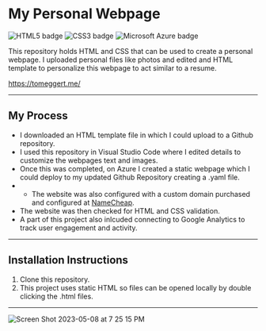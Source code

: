 # My Personal Webpage

![HTML5 badge](https://img.shields.io/static/v1?message=HTML5&logo=HTML5&labelColor=5c5c5c&color=E34F26&logoColor=white&label=%20&style=for-the-badge) ![CSS3 badge](https://img.shields.io/static/v1?message=CSS3&logo=CSS3&labelColor=5c5c5c&color=1572B6&logoColor=white&label=%20&style=for-the-badge) ![Microsoft Azure badge](https://img.shields.io/static/v1?message=Azure&logo=MicrosoftAzure&labelColor=5c5c5c&color=0078D4&logoColor=white&label=%20&style=for-the-badge)

This repository holds HTML and CSS that can be used to create a personal webpage. I uploaded personal files like photos and edited and HTML template to personalize this webpage to act similar to a resume.

https://tomeggert.me/

---

## My Process

- I downloaded an HTML template file in which I could upload to a Github repository.
- I used this repository in Visual Studio Code where I edited details to customize the webpages text and images.
- Once this was completed, on Azure I created a static webpage which I could deploy to my updated Github Repository creating a .yaml file.
- - The website was also configured with a custom domain purchased and configured at [NameCheap](https://namecheap.com).
- The website was then checked for HTML and CSS validation.
- A part of this project also inlcuded connecting to Google Analytics to track user engagement and activity.

---

## Installation Instructions

1. Clone this repository.
2. This project uses static HTML so files can be opened locally by double clicking the .html files.

---
![Screen Shot 2023-05-08 at 7 25 15 PM](https://user-images.githubusercontent.com/99446334/236964154-f1e69866-7cd0-4462-a8a8-1e5409a018e8.png)
